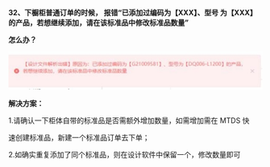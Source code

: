 <a name="bookmark32"></a>**32、下橱柜普通订单的时候， 报错“已添加过编码为【XXX】、型号  为【XXX】的产品，若想继续添加，请在该标准品中修改标准品数量”**

**怎么办？**

![](Aspose.Words.2610f736-33b8-47be-9919-fb6e541eee67.045.jpeg)

**解决方案：**

1\.请确认一下柜体自带的标准品是否需额外增加数量，如需增加需在 MTDS 快

速创建标准品，新建一个标准品订单去下单；

2\.如确实重复添加了同个标准品，则在设计软件中保留一个，修改数量即可





